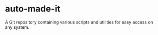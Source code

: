 # auto-made-it

A Git repository containing various scripts and utilities for easy access on any system.
